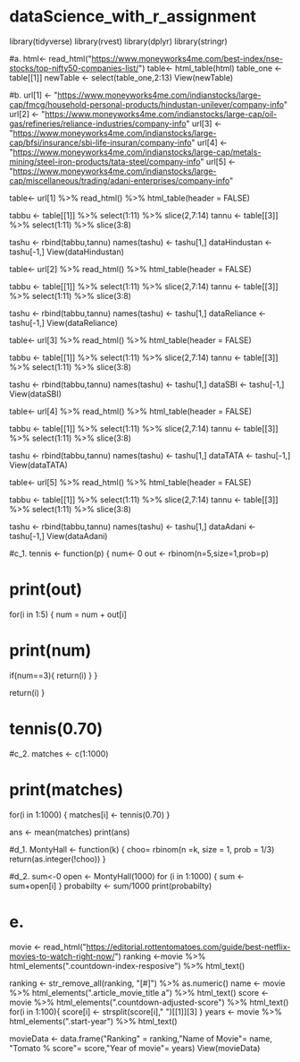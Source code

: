 # dataScience_with_r_assignment
library(tidyverse)
library(rvest)
library(dplyr)
library(stringr)

#a.
html<- read_html("https://www.moneyworks4me.com/best-index/nse-stocks/top-nifty50-companies-list/")
table<- html_table(html)
table_one <- table[[1]]
newTable <- select(table_one,2:13)
View(newTable)

#b.
url[1] <- "https://www.moneyworks4me.com/indianstocks/large-cap/fmcg/household-personal-products/hindustan-unilever/company-info"
url[2] <- "https://www.moneyworks4me.com/indianstocks/large-cap/oil-gas/refineries/reliance-industries/company-info"
url[3] <- "https://www.moneyworks4me.com/indianstocks/large-cap/bfsi/insurance/sbi-life-insuran/company-info"
url[4] <- "https://www.moneyworks4me.com/indianstocks/large-cap/metals-mining/steel-iron-products/tata-steel/company-info"
url[5] <- "https://www.moneyworks4me.com/indianstocks/large-cap/miscellaneous/trading/adani-enterprises/company-info"


table<- url[1] %>% read_html() %>% html_table(header = FALSE)

tabbu <- table[[1]] %>% select(1:11) %>% slice(2,7:14)
tannu <- table[[3]] %>% select(1:11) %>% slice(3:8)

tashu <- rbind(tabbu,tannu)
names(tashu) <- tashu[1,]
dataHindustan <- tashu[-1,]
View(dataHindustan)



table<- url[2] %>% read_html() %>% html_table(header = FALSE)

tabbu <- table[[1]] %>% select(1:11) %>% slice(2,7:14)
tannu <- table[[3]] %>% select(1:11) %>% slice(3:8)

tashu <- rbind(tabbu,tannu)
names(tashu) <- tashu[1,]
dataReliance <- tashu[-1,]
View(dataReliance)

table<- url[3] %>% read_html() %>% html_table(header = FALSE)

tabbu <- table[[1]] %>% select(1:11) %>% slice(2,7:14)
tannu <- table[[3]] %>% select(1:11) %>% slice(3:8)

tashu <- rbind(tabbu,tannu)
names(tashu) <- tashu[1,]
dataSBI <- tashu[-1,]
View(dataSBI)

  table<- url[4] %>% read_html() %>% html_table(header = FALSE)
  
  tabbu <- table[[1]] %>% select(1:11) %>% slice(2,7:14)
  tannu <- table[[3]] %>% select(1:11) %>% slice(3:8)
  
  tashu <- rbind(tabbu,tannu)
  names(tashu) <- tashu[1,]
  dataTATA <- tashu[-1,]
  View(dataTATA)
 
  table<- url[5] %>% read_html() %>% html_table(header = FALSE)
  
  tabbu <- table[[1]] %>% select(1:11) %>% slice(2,7:14)
  tannu <- table[[3]] %>% select(1:11) %>% slice(3:8)
  
  tashu <- rbind(tabbu,tannu)
  names(tashu) <- tashu[1,]
  dataAdani <- tashu[-1,]
  View(dataAdani)
  




#c_1.
tennis <- function(p)
{
  num<- 0
 out <- rbinom(n=5,size=1,prob=p)
 # print(out)
 for(i in 1:5)
 {
    num = num + out[i]
  # print(num)
    
   if(num==3){
     return(i)
   }
 }
 
   return(i)
}
# tennis(0.70)

#c_2.
matches <- c(1:1000)
# print(matches)
for(i in 1:1000)
{
  matches[i] <- tennis(0.70) 
}

ans <- mean(matches)
print(ans)


#d_1.
MontyHall <- function(k)
{
  choo= rbinom(n =k, size = 1, prob = 1/3)
  return(as.integer(!choo))
}
 
#d_2.
sum<-0
open <- MontyHall(1000)
for (i in 1:1000)
{
  sum <- sum+open[i]
}
probabilty <- sum/1000
print(probabilty)

# e.
movie <- read_html("https://editorial.rottentomatoes.com/guide/best-netflix-movies-to-watch-right-now/")
ranking <-movie %>% html_elements(".countdown-index-resposive") %>% html_text()

ranking <- str_remove_all(ranking, "[#]") %>% as.numeric()
name <- movie %>% html_elements(".article_movie_title a") %>% html_text()
score  <- movie %>% html_elements(".countdown-adjusted-score") %>% html_text()
for(i in 1:100){
          score[i] <-  strsplit(score[i]," ")[[1]][3]
      }
years  <- movie %>% html_elements(".start-year") %>% html_text()

 movieData <- data.frame("Ranking" = ranking,"Name of Movie"= name, "Tomato % score"= score,"Year of movie"= years)
 View(movieData)







